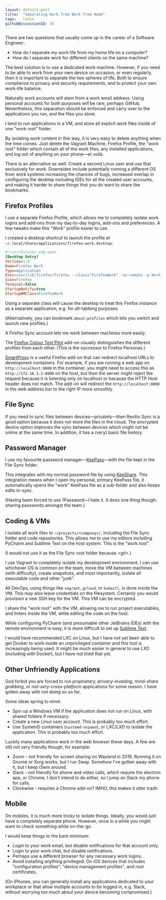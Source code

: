 ```yaml
---
layout: default-post
title:  "Separating Work from Work from Home"
tags:   linux
githubDiscussionID: 35
---
```


There are two questions that usually come up in the career of a Software Engineer:

* How do I separate my work life from my home life on a computer?
* How do I separate work for different clients on the same machine?

The best solution is to use a dedicated work machine. However, if you need to be able to work from your own device on occasion, or even regularly, then it is important to separate the two spheres of life. Both to ensure compliance to privacy and security requirements, and to protect your own work-life balance.

Naturally work accounts will stem from a work email address. Using personal accounts for both purposes will be rare, perhaps GitHub. Nevertheless, this separation should be enforced and carry over to the applications you run, and the files you store.

I tend to run applications in a VM, and store all explicit work files inside of one "work root" folder.

By isolating work content in this way, it is very easy to delete anything when the time comes. Just delete the Vagrant Machine, Firefox Profile, the "work root" folder which contain all of the work files, any installed applications, and log out of anything on your phone—et voilà.

There is an alternative as well. Create a second Linux user and use that exclusively for work. Downsides include potentially running a different OS from work systems increasing the chances of bugs, increased overlap in configuring the desktop including IDEs for all the created user accounts, and making it harder to share things that you do want to share like bookmarks.

## Firefox Profiles

I use a separate Firefox Profile, which allows me to completely isolate work logins and add-ons from my day-to-day logins, add-ons and preferences. A few tweaks make this "Work" profile easier to use.

I created a desktop shortcut to launch the profile at `~/.local/share/applications/firefox-work.desktop`:

```ini
#!/usr/bin/env xdg-open
[Desktop Entry]
Version=1.0
Name=Firefox Work
Type=Application
Exec=/usr/lib/firefox/firefox --class="FirefoxWork" -no-remote -p Work
Icon=firefox
Terminal=false
StartupNotify=true
StartupWMClass=FirefoxWork
```

Using a separate class will cause the desktop to treat this Firefox instance as a separate application, e.g. for alt-tabbing purposes.

(Alternatively, you can bookmark `about:profiles` which lets you switch and launch new profiles.)

A Firefox Sync account lets me work between machines more easily.

The [Firefox Colour Test Pilot][firefox-colour] add-on visually distinguishes the different profiles from each other. (This is the successor to Firefox Personas.)

[SmartProxy][SmartProxyAddOn] is a useful Firefox add-on that can redirect localhost URLs to development containers. For example, if you are running a web app on `http://localhost:8000` in the container, you might need to access this as `http://172.16.3.2:8000` on the host, but then the server might reject the request because it is listening only on localhost or because the HTTP Host header does not match. The add-on will redirect the `http://localhost:8000` in the web address bar to the right IP more smoothly.

## File Sync

If you need to sync files between devices—privately—then Resilio Sync is a good option because it does not store the files in the cloud. The encrypted device option improves the sync between devices which might not be online at the same time. In addition, it has a (very) basic file history.

## Password Manager

I use my favourite password manager—[KeePass][keepass-xc]—with the file kept in the File Sync folder.

This integrates with my normal password file by using [KeeShare][keeshare]. This integration means when I open my personal, primary KeePass file, it automatically opens the "work" KeePass file as a sub-folder and also keeps edits in-sync.

(Having been forced to use 1Password—I hate it. It does one thing though: sharing passwords amongst the team.)

## Coding & VMs

I isolate all work files to `~/projects/<company>/`, including the File Sync folder and code repositories. This allows me to use my editors including PyCharm and Sublime Text on the host system. This is the "work root".

(I would not use it as the File Sync root folder because *\<git\>*.)

I use Vagrant to completely isolate my development environment. I can use whichever OS is common on the team, move the VM between machines (with difficulty), create snapshots, and most importantly, isolate all executable code and other "junk".

All DevOps, using things like `vagrant`, `gcloud`, or `kubectl`, is done inside the VM. This may also leave credentials on the filesystem. Certainly you would provision a new SSH key for the VM. This VM can be encrypted.

I share the "work root" with the VM, allowing me to run project executables, and linters inside the VM, while editing the code on the host.

While configuring PyCharm (and presumable other JetBrains IDEs) with the remote environment is easy, it is more difficult to set up [Sublime Text][sublime-anaconda-remote].

I would have recommended LXC on Linux, but I have not yet been able to get Docker to work inside an unprivileged container and this tool is increasingly being used. It might be much easier in general to use LXD (including with Docker), but I have not tried that yet.

## Other Unfriendly Applications

God forbid you are forced to run *proprietary, privacy-invading, mind-share grabbing, or not-very-cross-platform* applications for some reason. I have gotten away with not doing so so far.

Some ideas spring to mind:

* Spin up a Windows VM if the application does not run on Linux, with shared folders if necessary.
* Create a new Linux user account. This is probably too much effort.
* Use SystemD containers (`systemd-nspawn`), or LXC/LXD to isolate the application. This is probably too much effort.

Luckily many applications work in the web browser these days. A few are still not very friendly though, for example:

* Zoom - not friendly for screen sharing on Wayland in 2019. Running it on Gnome or Xorg works, but I run Sway. Somehow I've gotten away with it, but I keep i3wm around.
* Slack - not friendly for phone and video calls, which require the electron app, or Chrome. I don't intend to do either, so I jump on Slack my phone for calls.
* Clockwise - requires a Chrome add-on? IMHO, this makes it utter trash.

## Mobile

On mobiles, it is much more tricky to isolate things. Ideally, you would just have a completely separate phone. However, once in a while you might want to check something while on-the-go.

I would keep things to the bare minimum:

* Login to your work email, but disable notifications for that account only.
* Login to your work chat, but disable notifications.
* Perhaps use a different browser for any necessary work logins.
* Avoid installing anything privileged. On iOS devices that includes "configuration profiles", "device management profiles", and root certificates.

(On iPhones, you can generally install any applications dedicated to your workplace or that allow multiple accounts to be logged in, e.g. Slack, without worrying *too much* about your device becoming compromised.)

[SmartProxyAddOn]: https://addons.mozilla.org/en/firefox/addon/smartproxy/
[firefox-colour]: https://color.firefox.com
[keepass-xc]: https://keepassxc.org/
[keeshare]: https://github.com/keepassxreboot/keepassxc/b4dab5d/develop/docs/QUICKSTART.md#using-sharing
[sublime-anaconda-remote]: https://github.com/QasimK/my-setup/blob/master/setup-sublime.md#python
